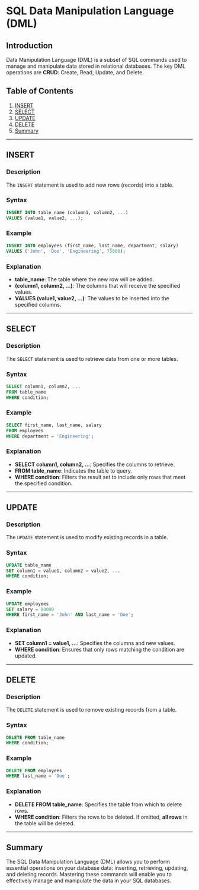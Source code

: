 # SQL Data Manipulation Language (DML)
## Introduction
Data Manipulation Language (DML) is a subset of SQL commands used to manage and manipulate data stored in relational databases. The key DML operations are **CRUD**: Create, Read, Update, and Delete.

## Table of Contents
1. [INSERT](#insert)
2. [SELECT](#select)
3. [UPDATE](#update)
4. [DELETE](#delete)
5. [Summary](#summary)

---

## INSERT

### Description
The `INSERT` statement is used to add new rows (records) into a table.

### Syntax
```sql
INSERT INTO table_name (column1, column2, ...)
VALUES (value1, value2, ...);
```

### Example
```sql
INSERT INTO employees (first_name, last_name, department, salary)
VALUES ('John', 'Doe', 'Engineering', 75000);
```

### Explanation
- **table_name**: The table where the new row will be added.
- **(column1, column2, ...)**: The columns that will receive the specified values.
- **VALUES (value1, value2, ...)**: The values to be inserted into the specified columns.

---

## SELECT

### Description
The `SELECT` statement is used to retrieve data from one or more tables.

### Syntax
```sql
SELECT column1, column2, ...
FROM table_name
WHERE condition;
```

### Example
```sql
SELECT first_name, last_name, salary
FROM employees
WHERE department = 'Engineering';
```

### Explanation
- **SELECT column1, column2, ...**: Specifies the columns to retrieve.
- **FROM table_name**: Indicates the table to query.
- **WHERE condition**: Filters the result set to include only rows that meet the specified condition.

---

## UPDATE

### Description
The `UPDATE` statement is used to modify existing records in a table.

### Syntax
```sql
UPDATE table_name
SET column1 = value1, column2 = value2, ...
WHERE condition;
```

### Example
```sql
UPDATE employees
SET salary = 80000
WHERE first_name = 'John' AND last_name = 'Doe';
```

### Explanation
- **SET column1 = value1, ...**: Specifies the columns and new values.
- **WHERE condition**: Ensures that only rows matching the condition are updated.

---

## DELETE

### Description
The `DELETE` statement is used to remove existing records from a table.

### Syntax
```sql
DELETE FROM table_name
WHERE condition;
```

### Example
```sql
DELETE FROM employees
WHERE last_name = 'Doe';
```

### Explanation
- **DELETE FROM table_name**: Specifies the table from which to delete rows.
- **WHERE condition**: Filters the rows to be deleted. If omitted, **all rows** in the table will be deleted.

---

## Summary

The SQL Data Manipulation Language (DML) allows you to perform essential operations on your database data: inserting, retrieving, updating, and deleting records. Mastering these commands will enable you to effectively manage and manipulate the data in your SQL databases.
